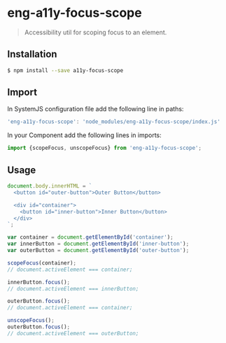 # eng-a11y-focus-scope

> Accessibility util for scoping focus to an element.

## Installation

```sh
$ npm install --save a11y-focus-scope
```

## Import

In SystemJS configuration file add the following line in paths:

```js
'eng-a11y-focus-scope': 'node_modules/eng-a11y-focus-scope/index.js'
```

In your Component add the following lines in imports:

```js
import {scopeFocus, unscopeFocus} from 'eng-a11y-focus-scope';
```

## Usage

```js
document.body.innerHTML = `
  <button id="outer-button">Outer Button</button>

  <div id="container">
    <button id="inner-button">Inner Button</button>
  </div>
`;

var container = document.getElementById('container');
var innerButton = document.getElementById('inner-button');
var outerButton = document.getElementById('outer-button');

scopeFocus(container);
// document.activeElement === container;

innerButton.focus();
// document.activeElement === innerButton;

outerButton.focus();
// document.activeElement === container;

unscopeFocus();
outerButton.focus();
// document.activeElement === outerButton;
```
